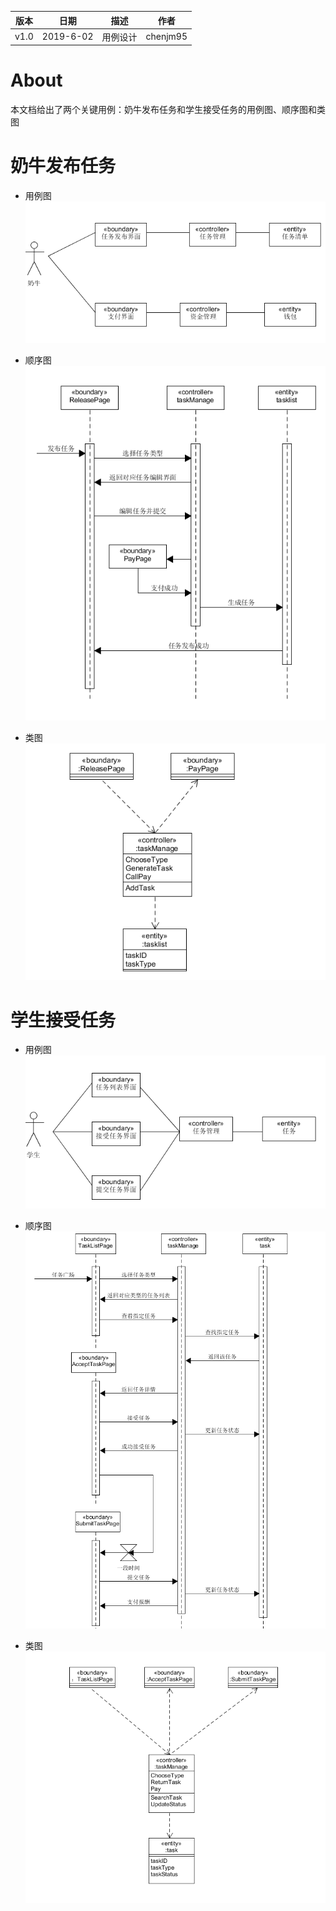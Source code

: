 | 版本 | 日期      | 描述     | 作者     |
| ---- | --------- | -------- | -------- |
| v1.0 | 2019-6-02 | 用例设计 | chenjm95 |

# About
本文档给出了两个关键用例：奶牛发布任务和学生接受任务的用例图、顺序图和类图

# 奶牛发布任务

* 用例图
![用例图](imgs/奶牛发布任务用例图.png)

* 顺序图
![顺序图](imgs/奶牛发布任务顺序图.png)

* 类图
![类图](imgs/奶牛发布任务类图.png)

# 学生接受任务

* 用例图
![用例图](imgs/学生接受任务用例图.png)

* 顺序图
![顺序图](imgs/学生接受任务顺序图.png)

* 类图
![类图](imgs/学生接受任务类图.png)
